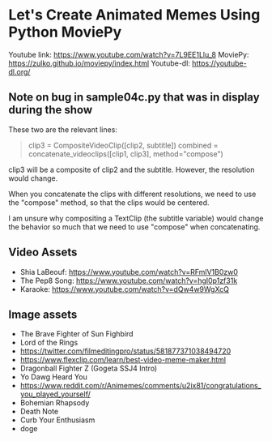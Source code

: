# Let's Create Animated Memes Using Python MoviePy

Youtube link: https://www.youtube.com/watch?v=7L9EE1Llu_8
MoviePy: https://zulko.github.io/moviepy/index.html
Youtube-dl: https://youtube-dl.org/

## Note on bug in sample04c.py that was in display during the show

These two are the relevant lines:

> clip3 = CompositeVideoClip([clip2, subtitle])
> combined = concatenate_videoclips([clip1, clip3], method="compose")

clip3 will be a composite of clip2 and the subtitle. However, the resolution would change.

When you concatenate the clips with different resolutions, we need to use the "compose" method, so that the clips would be centered.

I am unsure why compositing a TextClip (the subtitle variable) would change the behavior so much that we need to use "compose" when concatenating.

## Video Assets

- Shia LaBeouf: https://www.youtube.com/watch?v=RFmlV1B0zw0
- The Pep8 Song: https://www.youtube.com/watch?v=hgI0p1zf31k
- Karaoke: https://www.youtube.com/watch?v=dQw4w9WgXcQ

## Image assets

- The Brave Fighter of Sun Fighbird
- Lord of the Rings
- https://twitter.com/filmeditingpro/status/581877371038494720
- https://www.flexclip.com/learn/best-video-meme-maker.html
- Dragonball Fighter Z (Gogeta SSJ4 Intro)
- Yo Dawg Heard You
- https://www.reddit.com/r/Animemes/comments/u2ix81/congratulations_you_played_yourself/
- Bohemian Rhapsody
- Death Note
- Curb Your Enthusiasm
- doge